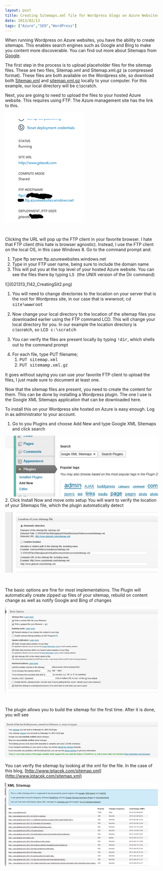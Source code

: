 ```yaml
---
layout: post
title: Creating Sitemaps.xml file for Wordpress blogs on Azure Websites
date: 2013/02/13
tags: ["Azure","SEO","WordPress"]
---
```


When running Wordpress on Azure websites, you have the ability to create sitemaps. This enables search engines such as Google and Bing to make you content more discoverable. You can find out more about Sitemaps from [Google](http://support.google.com/webmasters/bin/answer.py?hl=en&answer=156184).

The first step in the process is to upload placeholder files for the sitemap files. These are two files, Sitemap.xml and Sitemap.xml.gz (a compressed format). These files are both available on the Wordpress site, so download both [Sitemap.xml](http://www.wp-starter.com/wp-content/uploads/sitemap/sitemap.xml) and [sitemap.xml.gz](http://www.wp-starter.com/wp-content/uploads/sitemap/sitemap.xml.gz) locally to your computer. For this example, our local directory will be c:\scratch.

Next, you are going to need to upload the files to your hosted Azure website. This requires using FTP. The Azure management site has the link to this.

![](021313_1142_CreatingSit1.png)

&nbsp;

Clicking the URL will pop up the FTP client in your favorite browser. I hate that FTP client (this hate is browser agnostic). Instead, I use the FTP client on the local OS, in this case Windows 8\. Go to the command prompt and:

1.  Type ftp server.ftp.azurewebsites.windows.net
2.  Type in your FTP user name, being sure to include the domain name
3.  This will put you at the top level of your hosted Azure website. You can see the files there by typing <span style="font-family: Courier New;">LS </span>(the UNIX version of the Dir command)<span style="font-family: Courier New;">
</span>
![](021313_1142_CreatingSit2.png)

1.  You will need to change directories to the location on your server that is the root for Wordpress site, in our case that is wwwroot; <span style="font-family: Courier New;">cd site\wwwroot</span>
2.  Now change your local directory to the location of the sitemap files you downloaded earlier using the FTP command LCD. This will change your local directory for you. In our example the location directory is c:\scratch, so <span style="font-family: Courier New;">LCD c:\scratch</span>
3.  You can verify the files are present locally by typing <span style="font-family: Courier New;">!dir</span>, which shells out to the command prompt
4.  <div>For each file, type PUT filename;</div>

    1.  <span style="font-family: Courier New;">PUT sitemap.xml</span>
    2.  <span style="font-family: Courier New;">PUT sitemamp.xml.gz
</span>
It goes without saying you can use your favorite FTP client to upload the files, I just made sure to document at least one.

Now that the sitemap files are present, you need to create the content for them. This can be done by installing a Wordpress plugin. The one I use is the Google XML Sitemaps application that can be downloaded here.

To install this on your Wordpress site hosted on Azure is easy enough. Log in as administrator to your account.

1.  <div>Go to you Plugins and choose Add New and type Google XML Sitemaps and click search</div>
![](021313_1142_CreatingSit3.png)
2.  Click Install Now and move onto setup
You will want to verify the location of your Sitemaps file, which the plugin automatically detect

![](021313_1142_CreatingSit4.png)

&nbsp;

The basic options are fine for most implementations. The Plugin will automatically create zipped up files of your sitemap, rebuild on content change as well as notify Google and Bing of changes

![](021313_1142_CreatingSit5.png)

&nbsp;

The plugin allows you to build the sitemap for the first time. After it is done, you will see

![](021313_1142_CreatingSit6.png)

You can verify the sitemap by looking at the xml for the file. In the case of this blog, [http://www.jptacek.com/sitemap.xml](http://www.jptacek.com/sitemap.xml)

![](021313_1142_CreatingSit7.png)

&nbsp;

&nbsp;